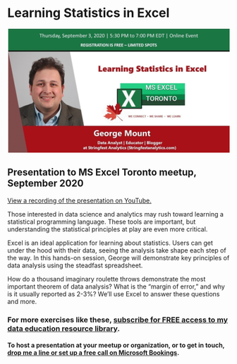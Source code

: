 # Learning Statistics in Excel

![Event cover image](event-cover.png)

## Presentation to MS Excel Toronto meetup, September 2020

[View a recording of the presentation on YouTube.](https://youtu.be/6GNEedN2dWg) 

Those interested in data science and analytics may rush toward learning a statistical programming language. These tools are important, but understanding the statistical principles at play are even more critical. 

Excel is an ideal application for learning about statistics. Users can get under the hood with their data, seeing the analysis take shape each step of the way. In this hands-on session, George will demonstrate key principles of data analysis using the steadfast spreadsheet. 

How do a thousand imaginary roulette throws demonstrate the most important theorem of data analysis? What is the “margin of error,” and why is it usually reported as 2-3%? We’ll use Excel to answer these questions and more. 
    
### For more exercises like these, [subscribe for FREE access to my data education resource library](https://georgejmount.com/subscribe/).

#### To host a presentation at your meetup or organization, or to get in touch, [drop me a line or set up a free call on Microsoft Bookings](https://georgejmount.com/contact/). 
